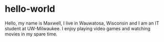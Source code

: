 # hello-world

Hello, my name is Maxwell, I live in Wauwatosa, Wisconsin and I am an IT student at UW-Milwaukee.
I enjoy playing video games and watching movies in my spare time.
